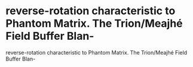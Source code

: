 # reverse-rotation characteristic to Phantom Matrix. The Trion/Meajhé Field Buffer Blan-

reverse-rotation characteristic to Phantom Matrix. The Trion/Meajhé Field Buffer Blan-